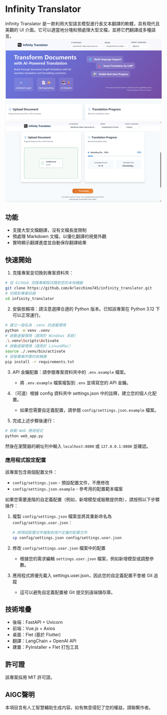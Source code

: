 # Infinity Translator

Infinity Translator 是一款利用大型語言模型進行長文本翻譯的軟體，具有現代且美觀的 UI 介面。它可以適當地分塊和預處理大型文檔，並將它們翻譯成多種語言。
![image](https://github.com/Arlecchino745/infinity_translator/blob/main/img/screenshot2.png)
![image](https://github.com/Arlecchino745/infinity_translator/blob/main/img/screenshot.png)

## 功能

- 支援大型文檔翻譯，沒有文檔長度限制
- 預處理 Markdown 文檔，以優化翻譯的視覺外觀
- 實時顯示翻譯進度並自動保存翻譯結果

## 快速開始

1. 克隆專案並切換到專案資料夾：
```bash
# 從 GitHub 克隆專案程式碼到您的本地機器
git clone https://github.com/Arlecchino745/infinity_translator.git
# 切換到專案目錄
cd infinity_translator
```

2. 安裝依賴項：請注意選擇合適的 Python 版本。已知該專案在 Python 3.12 下可以正常運行。
```bash
# 建立一個名為 .venv 的虛擬環境
python -m venv .venv
# 啟動虛擬環境（適用於 Windows 系統）
.\.venv\Scripts\Activate
# 啟動虛擬環境（適用於 Linux&Mac）
source ./.venv/bin/activate
# 安裝專案所需的依賴庫
pip install -r requirements.txt
```

3. API 金鑰配置：請參閱專案資料夾中的 `.env.example` 檔案。
   - 將 `.env.example` 檔案複製到 `.env` 並填寫您的 API 金鑰。

4. （可選）根據 config 資料夾中 settings.json 中的註釋，建立您的個人化配置。
   - 如果您需要自定義配置，請參閱 `config/settings.json.example` 檔案。

5. 完成上述步驟後運行：
```bash
# 啟動 Web 應用程式
python web_app.py
```
然後在瀏覽器的網址列中輸入 `localhost:8000` 或 `127.0.0.1:8000` 並確認。

### 應用程式設定配置

該專案包含兩個配置文件：
- `config/settings.json` - 預設配置文件，不應修改
- `config/settings.json.example` - 參考用的配置範本檔案

如果您需要進階的自定義配置（例如，新增模型或服務提供商），請按照以下步驟操作：

1. 複製 `config/settings.json` 檔案並將其重新命名為 `config/settings.user.json`：
   ```bash
   # 將預設配置文件複製到用戶定義的配置文件
   cp config/settings.json config/settings.user.json
   ```

2. 修改 `config/settings.user.json` 檔案中的配置
   - 根據您的需求編輯 `settings.user.json` 檔案，例如新增模型或調整參數。

3. 應用程式將優先載入 settings.user.json，因此您的自定義配置不會被 Git 追蹤
   - 這可以避免自定義配置被 Git 提交到遠端儲存庫。

## 技術堆疊

- 後端：FastAPI + Uvicorn
- 前端：Vue.js + Axios
- 桌面：Flet (基於 Flutter)
- 翻譯：LangChain + OpenAI API
- 建置：PyInstaller + Flet 打包工具

## 許可證

該專案採用 MIT 許可證。

## AIGC聲明

本項目含有人工智慧輔助生成内容。如有無意侵犯了您的權益，請聯繫作者。
